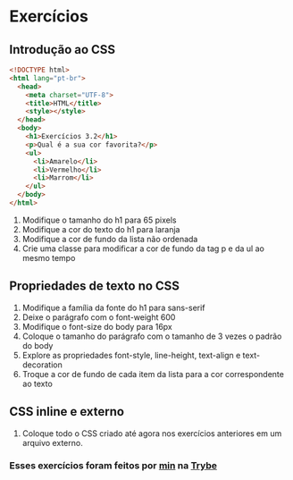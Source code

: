 # Exercícios

## Introdução ao CSS

```html
<!DOCTYPE html>
<html lang="pt-br">
  <head>
    <meta charset="UTF-8">
    <title>HTML</title>
    <style></style>
  </head>
  <body>
    <h1>Exercícios 3.2</h1>
    <p>Qual é a sua cor favorita?</p>
    <ul>
      <li>Amarelo</li>
      <li>Vermelho</li>
      <li>Marrom</li>
    </ul>
  </body>
</html>
```
1. Modifique o tamanho do h1 para 65 pixels
2. Modifique a cor do texto do h1 para laranja
3. Modifique a cor de fundo da lista não ordenada
4. Crie uma classe para modificar a cor de fundo da tag p e da ul ao mesmo tempo

## Propriedades de texto no CSS

1. Modifique a família da fonte do h1 para sans-serif
2. Deixe o parágrafo com o font-weight 600
3. Modifique o font-size do body para 16px
4. Coloque o tamanho do parágrafo com o tamanho de 3 vezes o padrão do body
5. Explore as propriedades font-style, line-height, text-align e text-decoration
6. Troque a cor de fundo de cada item da lista para a cor correspondente ao texto

## CSS inline e externo

1. Coloque todo o CSS criado até agora nos exercícios anteriores em um arquivo externo.

### Esses exercícios foram feitos por [min](https://www.linkedin.com/in/jonathan-r-andrade/) na [Trybe](https://www.betrybe.com/)
